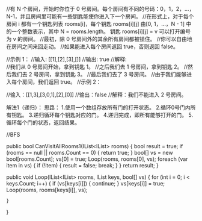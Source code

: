 ﻿//有 N 个房间，开始时你位于 0 号房间。每个房间有不同的号码：0，1，2，...，N-1，并且房间里可能有一些钥匙能使你进入下一个房间。
//在形式上，对于每个房间 i 都有一个钥匙列表 rooms[i]，每个钥匙 rooms[i][j] 由[0, 1，...，N - 1] 中的一个整数表示，其中 N = rooms.length。 钥匙 rooms[i][j] = v 可以打开编号为 v 的房间。
//最初，除 0 号房间外的其余所有房间都被锁住。
//你可以自由地在房间之间来回走动。
//如果能进入每个房间返回 true，否则返回 false。

//示例 1：
//输入: [[1],[2],[3],[]]
//输出: true
//解释:  
//我们从 0 号房间开始，拿到钥匙 1。
//之后我们去 1 号房间，拿到钥匙 2。
//然后我们去 2 号房间，拿到钥匙 3。
//最后我们去了 3 号房间。
//由于我们能够进入每个房间，我们返回 true。
//示例 2：

//输入：[[1,3],[3,0,1],[2],[0]]
//输出：false
//解释：我们不能进入 2 号房间。

解法1（递归）：
思路：
1.使用一个数组存放所有门的打开状态。
2.循环0号门内所有钥匙。
3.递归循环每个钥匙对应的门。
4.递归完成，即所有能够打开的门。
5.循环每个门的状态，返回结果。

//BFS

public bool CanVisitAllRooms1(IList<IList<int>> rooms)
{
    bool result = true;
    if (rooms == null || rooms.Count == 0)
    {
        return true;
    }
    bool[] vs = new bool[rooms.Count];
    vs[0] = true;
    Loop(rooms, rooms[0], vs);
    foreach (var item in vs)
    {
        if (!item)
        {
            result = false;
			break;
        }
    }
    return result;
}

public void Loop(IList<IList<int>> rooms, IList<int> keys, bool[] vs)
{
    for (int i = 0; i < keys.Count; i++)
    {
        if (vs[keys[i]])
        {
            continue;
        }
        vs[keys[i]] = true;
        Loop(rooms, rooms[keys[i]], vs);

    }
}


